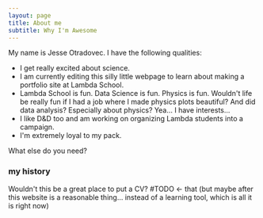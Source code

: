 ```yaml
---
layout: page
title: About me
subtitle: Why I'm Awesome
---
```


My name is Jesse Otradovec. I have the following qualities:

- I get really excited about science.
- I am currently editing this silly little webpage to learn about making a portfolio site at Lambda School. 
- Lambda School is fun. Data Science is fun. Physics is fun. Wouldn't life be really fun if I had a job where I made physics plots beautiful? And did data analysis? Especially about physics? Yea... I have interests... 
- I like D&D too and am working on organizing Lambda students into a campaign. 
- I'm extremely loyal to my pack.

What else do you need?

### my history

Wouldn't this be a great place to put a CV? #TODO <- that (but maybe after this website is a reasonable thing... instead of a learning tool, which is all it is right now)

